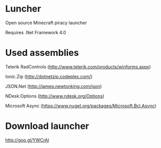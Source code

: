 Luncher
=======

Open source Minecraft piracy launcher

Requires .Net Framework 4.0

Used assemblies
=======

Telerik RadControls (http://www.telerik.com/products/winforms.aspx)

Ionic.Zip (http://dotnetzip.codeplex.com/)

JSON.Net (http://james.newtonking.com/json)

NDesk.Options (http://www.ndesk.org/Options)

Microsoft Async (https://www.nuget.org/packages/Microsoft.Bcl.Async)

Download launcher
=======

http://goo.gl/YWCrAl
